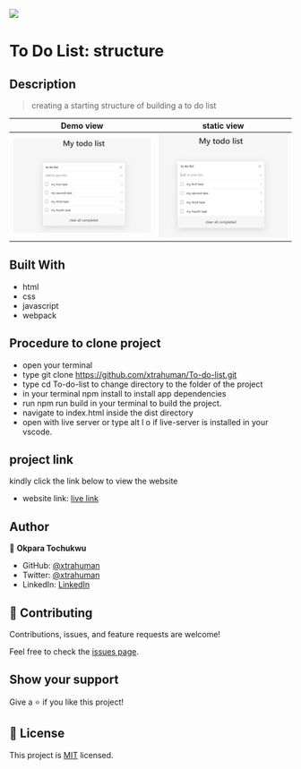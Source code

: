 ![](https://img.shields.io/badge/Microverse-blueviolet)

# To Do List: structure

## Description
> creating a starting structure of building a to do list

Demo view                                |  static view
:---------------------------------------:|:---------------------------------------:
![](./src/Animation.gif)                 |  ![](./src/headshot.PNG)


## Built With

- html
- css
- javascript
- webpack

## Procedure to clone project
- open your terminal
- type git clone https://github.com/xtrahuman/To-do-list.git
- type cd To-do-list to change directory to the folder of the project
- in your terminal npm install to install app dependencies
- run npm run build in your terminal to build the project.
- navigate to index.html inside the dist directory
- open with live server or type alt l o if live-server is installed in your vscode.

## project link
kindly click the link below to view the website
- website link: [live link](https://xtrahuman.github.io/To-do-list/)

## Author

👤 **Okpara Tochukwu**

- GitHub: [@xtrahuman](https://github.com/xtrahuman)
- Twitter: [@xtrahuman](https://twitter.com/xtrahuman)
- LinkedIn: [LinkedIn](https://linkedin.com/in/tochukwu-okpara-449528197)


## 🤝 Contributing

Contributions, issues, and feature requests are welcome!

Feel free to check the [issues page](../../issues/).

## Show your support

Give a ⭐️ if you like this project!


## 📝 License

This project is [MIT](./MIT.md) licensed.

